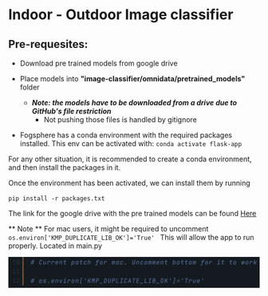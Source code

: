 # Indoor - Outdoor Image classifier

## Pre-requesites:

- Download pre trained models from google drive
- Place models into **"image-classifier/omnidata/pretrained_models"** folder

  - **_Note: the models have to be downloaded from a drive due to GitHub's file restriction_**
    - Not pushing those files is handled by gitignore

- Fogsphere has a conda environment with the required packages installed. This env can be activated with: `conda activate flask-app`

For any other situation, it is recommended to create a conda environment, and then install the packages in it.

Once the environment has been activated, we can install them by running

    pip install -r packages.txt

The link for the google drive with the pre trained models can be found [Here](https://drive.google.com/uc?id=1Jrh-bRnJEjyMCS7f-WsaFlccfPjJPPHIS)


** Note ** For mac users, it might be required to uncomment
 `os.environ['KMP_DUPLICATE_LIB_OK']='True' ` 
This will allow the app to run properly. Located in main.py


![alt text](static/files/images/macFix.png)